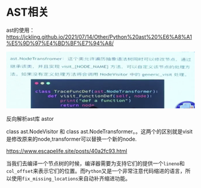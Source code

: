 # AST相关

ast的使用：https://jckling.github.io/2021/07/14/Other/Python%20ast%20%E6%A8%A1%E5%9D%97%E4%BD%BF%E7%94%A8/

![image-20220307150343187](AST相关文档.assets/image-20220307150343187-6636624.png)



反向解析ast库 astor



class ast.NodeVisitor 和 class ast.NodeTransformer。。这两个的区别就是visit是修改原来的node,transformer可以替换一个新的node.

https://www.escapelife.site/posts/40a2fc93.html



当我们去编译一个节点树的时候，编译器需要为支持它们的提供一个`lineno`和`col_offset`来表示它们的位置。而`Python`又是一个非常注意代码缩进的语言，所以使用`fix_missing_locations`来自动补齐缩进功能。
